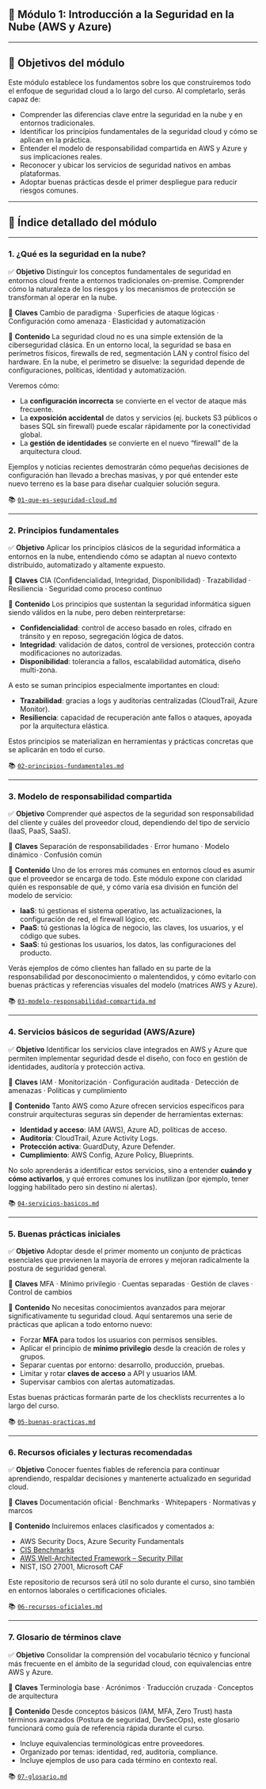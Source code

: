 ## 📘 Módulo 1: Introducción a la Seguridad en la Nube (AWS y Azure)

---

## 🎯 Objetivos del módulo

Este módulo establece los fundamentos sobre los que construiremos todo el enfoque de seguridad cloud a lo largo del curso. Al completarlo, serás capaz de:

* Comprender las diferencias clave entre la seguridad en la nube y en entornos tradicionales.
* Identificar los principios fundamentales de la seguridad cloud y cómo se aplican en la práctica.
* Entender el modelo de responsabilidad compartida en AWS y Azure y sus implicaciones reales.
* Reconocer y ubicar los servicios de seguridad nativos en ambas plataformas.
* Adoptar buenas prácticas desde el primer despliegue para reducir riesgos comunes.

---

## 🧭 Índice detallado del módulo

---

### 1. ¿Qué es la seguridad en la nube?

✅ **Objetivo**
Distinguir los conceptos fundamentales de seguridad en entornos cloud frente a entornos tradicionales on-premise. Comprender cómo la naturaleza de los riesgos y los mecanismos de protección se transforman al operar en la nube.

📌 **Claves**
Cambio de paradigma · Superficies de ataque lógicas · Configuración como amenaza · Elasticidad y automatización

🧩 **Contenido**
La seguridad cloud no es una simple extensión de la ciberseguridad clásica. En un entorno local, la seguridad se basa en perímetros físicos, firewalls de red, segmentación LAN y control físico del hardware. En la nube, el perímetro se disuelve: la seguridad depende de configuraciones, políticas, identidad y automatización.

Veremos cómo:

* La **configuración incorrecta** se convierte en el vector de ataque más frecuente.
* La **exposición accidental** de datos y servicios (ej. buckets S3 públicos o bases SQL sin firewall) puede escalar rápidamente por la conectividad global.
* La **gestión de identidades** se convierte en el nuevo “firewall” de la arquitectura cloud.

Ejemplos y noticias recientes demostrarán cómo pequeñas decisiones de configuración han llevado a brechas masivas, y por qué entender este nuevo terreno es la base para diseñar cualquier solución segura.

📚 [`01-que-es-seguridad-cloud.md`](modulo1-intro/01-que-es-seguridad-cloud.md)

---

### 2. Principios fundamentales

✅ **Objetivo**
Aplicar los principios clásicos de la seguridad informática a entornos en la nube, entendiendo cómo se adaptan al nuevo contexto distribuido, automatizado y altamente expuesto.

📌 **Claves**
CIA (Confidencialidad, Integridad, Disponibilidad) · Trazabilidad · Resiliencia · Seguridad como proceso continuo

🧩 **Contenido**
Los principios que sustentan la seguridad informática siguen siendo válidos en la nube, pero deben reinterpretarse:

* **Confidencialidad**: control de acceso basado en roles, cifrado en tránsito y en reposo, segregación lógica de datos.
* **Integridad**: validación de datos, control de versiones, protección contra modificaciones no autorizadas.
* **Disponibilidad**: tolerancia a fallos, escalabilidad automática, diseño multi-zona.

A esto se suman principios especialmente importantes en cloud:

* **Trazabilidad**: gracias a logs y auditorías centralizadas (CloudTrail, Azure Monitor).
* **Resiliencia**: capacidad de recuperación ante fallos o ataques, apoyada por la arquitectura elástica.

Estos principios se materializan en herramientas y prácticas concretas que se aplicarán en todo el curso.

📚 [`02-principios-fundamentales.md`](modulo1-intro/02-principios-fundamentales.md)

---

### 3. Modelo de responsabilidad compartida

✅ **Objetivo**
Comprender qué aspectos de la seguridad son responsabilidad del cliente y cuáles del proveedor cloud, dependiendo del tipo de servicio (IaaS, PaaS, SaaS).

📌 **Claves**
Separación de responsabilidades · Error humano · Modelo dinámico · Confusión común

🧩 **Contenido**
Uno de los errores más comunes en entornos cloud es asumir que el proveedor se encarga de todo. Este módulo expone con claridad quién es responsable de qué, y cómo varía esa división en función del modelo de servicio:

* **IaaS**: tú gestionas el sistema operativo, las actualizaciones, la configuración de red, el firewall lógico, etc.
* **PaaS**: tú gestionas la lógica de negocio, las claves, los usuarios, y el código que subes.
* **SaaS**: tú gestionas los usuarios, los datos, las configuraciones del producto.

Verás ejemplos de cómo clientes han fallado en su parte de la responsabilidad por desconocimiento o malentendidos, y cómo evitarlo con buenas prácticas y referencias visuales del modelo (matrices AWS y Azure).

📚 [`03-modelo-responsabilidad-compartida.md`](modulo1-intro/03-modelo-responsabilidad-compartida.md)

---

### 4. Servicios básicos de seguridad (AWS/Azure)

✅ **Objetivo**
Identificar los servicios clave integrados en AWS y Azure que permiten implementar seguridad desde el diseño, con foco en gestión de identidades, auditoría y protección activa.

📌 **Claves**
IAM · Monitorización · Configuración auditada · Detección de amenazas · Políticas y cumplimiento

🧩 **Contenido**
Tanto AWS como Azure ofrecen servicios específicos para construir arquitecturas seguras sin depender de herramientas externas:

* **Identidad y acceso**: IAM (AWS), Azure AD, políticas de acceso.
* **Auditoría**: CloudTrail, Azure Activity Logs.
* **Protección activa**: GuardDuty, Azure Defender.
* **Cumplimiento**: AWS Config, Azure Policy, Blueprints.

No solo aprenderás a identificar estos servicios, sino a entender **cuándo y cómo activarlos**, y qué errores comunes los inutilizan (por ejemplo, tener logging habilitado pero sin destino ni alertas).

📚 [`04-servicios-basicos.md`](modulo1-intro/04-servicios-basicos.md)

---

### 5. Buenas prácticas iniciales

✅ **Objetivo**
Adoptar desde el primer momento un conjunto de prácticas esenciales que previenen la mayoría de errores y mejoran radicalmente la postura de seguridad general.

📌 **Claves**
MFA · Mínimo privilegio · Cuentas separadas · Gestión de claves · Control de cambios

🧩 **Contenido**
No necesitas conocimientos avanzados para mejorar significativamente tu seguridad cloud. Aquí sentaremos una serie de prácticas que aplican a todo entorno nuevo:

* Forzar **MFA** para todos los usuarios con permisos sensibles.
* Aplicar el principio de **mínimo privilegio** desde la creación de roles y grupos.
* Separar cuentas por entorno: desarrollo, producción, pruebas.
* Limitar y rotar **claves de acceso** a API y usuarios IAM.
* Supervisar cambios con alertas automatizadas.

Estas buenas prácticas formarán parte de los checklists recurrentes a lo largo del curso.

📚 [`05-buenas-practicas.md`](modulo1-intro/05-buenas-practicas.md)

---

### 6. Recursos oficiales y lecturas recomendadas

✅ **Objetivo**
Conocer fuentes fiables de referencia para continuar aprendiendo, respaldar decisiones y mantenerte actualizado en seguridad cloud.

📌 **Claves**
Documentación oficial · Benchmarks · Whitepapers · Normativas y marcos

🧩 **Contenido**
Incluiremos enlaces clasificados y comentados a:

* AWS Security Docs, Azure Security Fundamentals
* [CIS Benchmarks](https://www.cisecurity.org/benchmarks)
* [AWS Well-Architected Framework – Security Pillar](https://docs.aws.amazon.com/wellarchitected/latest/security-pillar/)
* NIST, ISO 27001, Microsoft CAF

Este repositorio de recursos será útil no solo durante el curso, sino también en entornos laborales o certificaciones oficiales.

📚 [`06-recursos-oficiales.md`](modulo1-intro/06-recursos-oficiales.md)

---

### 7. Glosario de términos clave

✅ **Objetivo**
Consolidar la comprensión del vocabulario técnico y funcional más frecuente en el ámbito de la seguridad cloud, con equivalencias entre AWS y Azure.

📌 **Claves**
Terminología base · Acrónimos · Traducción cruzada · Conceptos de arquitectura

🧩 **Contenido**
Desde conceptos básicos (IAM, MFA, Zero Trust) hasta términos avanzados (Postura de seguridad, DevSecOps), este glosario funcionará como guía de referencia rápida durante el curso.

* Incluye equivalencias terminológicas entre proveedores.
* Organizado por temas: identidad, red, auditoría, compliance.
* Incluye ejemplos de uso para cada término en contexto real.

📚 [`07-glosario.md`](modulo1-intro/07-glosario.md)
